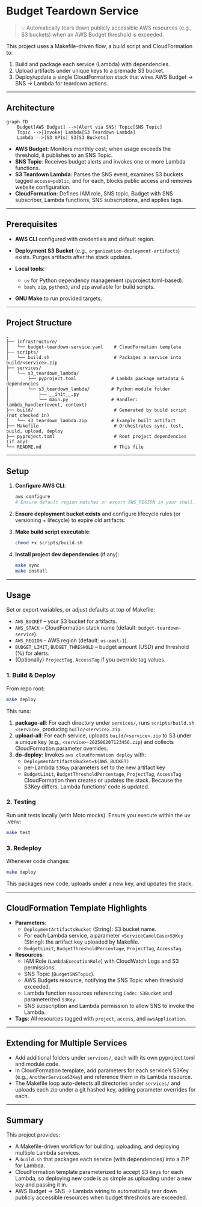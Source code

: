 # Budget Teardown Service

> 💡 Automatically tears down publicly accessible AWS resources (e.g., S3 buckets) when an AWS Budget threshold is exceeded.

This project uses a Makefile-driven flow, a build script and CloudFormation to:
1. Build and package each service (Lambda) with dependencies.
2. Upload artifacts under unique keys to a premade S3 bucket.
3. Deploy/update a single CloudFormation stack that wires AWS Budget → SNS → Lambda for teardown actions.

---

## Architecture

```mermaid
graph TD
    Budget[AWS Budget] -->|Alert via SNS| Topic[SNS Topic]
    Topic -->|Invoke| Lambda[S3 Teardown Lambda]
    Lambda -->|S3 APIs| S3[S3 Buckets]
```

- **AWS Budget**: Monitors monthly cost; when usage exceeds the threshold, it publishes to an SNS Topic.
- **SNS Topic**: Receives budget alerts and invokes one or more Lambda functions.
- **S3 Teardown Lambda**: Parses the SNS event, examines S3 buckets tagged `access=public`, and for each, blocks public access and removes website configuration.
- **CloudFormation**: Defines IAM role, SNS topic, Budget with SNS subscriber, Lambda functions, SNS subscriptions, and applies tags.

---

## Prerequisites

- **AWS CLI** configured with credentials and default region.
- **Deployment S3 Bucket** (e.g., `organization-deployment-artifacts`) exists. Purges artifacts after the stack updates.

- **Local tools**:
  - `uv` for Python dependency management (pyproject.toml-based).
  - `bash`, `zip`, `python3`, and `pip` available for build scripts.
- **GNU Make** to run provided targets.

---

## Project Structure

```
.
├── infrastructure/
│   └── budget-teardown-service.yaml    # CloudFormation template
├── scripts/
│   └── build.sh                        # Packages a service into build/<service>.zip
├── services/
│   └── s3_teardown_lambda/
│       ├── pyproject.toml             # Lambda package metadata & dependencies
│       └── s3_teardown_lambda/        # Python module folder
│           ├── __init__.py
│           └── main.py                # Handler: lambda_handler(event, context)
├── build/                              # Generated by build script (not checked in)
│   └── s3_teardown_lambda.zip         # Example built artifact
├── Makefile                            # Orchestrates sync, test, build, upload, deploy
├── pyproject.toml                      # Root project dependencies (if any)
└── README.md                           # This file
```

---

## Setup

1. **Configure AWS CLI**:

   ```bash
   aws configure
   # Ensure default region matches or export AWS_REGION in your shell.
   ```

2. **Ensure deployment bucket exists** and configure lifecycle rules (or versioning + lifecycle) to expire old artifacts:

3. **Make build script executable**:

   ```bash
   chmod +x scripts/build.sh
   ```

4. **Install project dev dependencies** (if any):

   ```bash
   make sync
   make install
   ```

---

## Usage

Set or export variables, or adjust defaults at top of Makefile:

- `AWS_BUCKET` – your S3 bucket for artifacts.
- `AWS_STACK` – CloudFormation stack name (default: `budget-teardown-service`).
- `AWS_REGION` – AWS region (default: `us-east-1`).
- `BUDGET_LIMIT`, `BUDGET_THRESHOLD` – budget amount (USD) and threshold (%) for alerts.
- (Optionally) `ProjectTag`, `AccessTag` if you override tag values.

### 1. Build & Deploy

From repo root:

```bash
make deploy
```

This runs:

1. **package-all**: For each directory under `services/`, runs `scripts/build.sh <service>`, producing `build/<service>.zip`.
2. **upload-all**: For each service, uploads `build/<service>.zip` to S3 under a unique key (e.g., `<service>-20250620T123456.zip`) and collects CloudFormation parameter overrides.
3. **do-deploy**: Invokes `aws cloudformation deploy` with:
   - `DeploymentArtifactsBucket=$(AWS_BUCKET)`
   - per-Lambda `S3Key` parameters set to the new artifact key
   - `BudgetLimit`, `BudgetThresholdPercentage`, `ProjectTag`, `AccessTag`
     CloudFormation then creates or updates the stack. Because the S3Key differs, Lambda functions’ code is updated.

### 2. Testing

Run unit tests locally (with Moto mocks). Ensure you execute within the uv .venv:

```bash
make test
```

### 3. Redeploy

Whenever code changes:

```bash
make deploy
```

This packages new code, uploads under a new key, and updates the stack.

---

## CloudFormation Template Highlights

- **Parameters**:
  - `DeploymentArtifactsBucket` (String): S3 bucket name.
  - For each Lambda service, a parameter `<ServiceCamelCase>S3Key` (String): the artifact key uploaded by Makefile.
  - `BudgetLimit`, `BudgetThresholdPercentage`, `ProjectTag`, `AccessTag`.
- **Resources**:
  - IAM Role (`LambdaExecutionRole`) with CloudWatch Logs and S3 permissions.
  - SNS Topic (`BudgetSNSTopic`).
  - AWS Budgets resource, notifying the SNS Topic when threshold exceeded.
  - Lambda function resources referencing `Code: S3Bucket` and parameterized `S3Key`.
  - SNS subscription and Lambda permission to allow SNS to invoke the Lambda.
- **Tags**: All resources tagged with `project`, `access`, and `awsApplication`.

---

## Extending for Multiple Services

- Add additional folders under `services/`, each with its own pyproject.toml and module code.
- In CloudFormation template, add parameters for each service’s S3Key (e.g., `AnotherServiceS3Key`) and reference them in its Lambda resource.
- The Makefile loop auto-detects all directories under `services/` and uploads each zip under a git hashed key, adding parameter overrides for each.

---

## Summary

This project provides:

- A Makefile-driven workflow for building, uploading, and deploying multiple Lambda services.
- A `build.sh` that packages each service (with dependencies) into a ZIP for Lambda.
- CloudFormation template parameterized to accept S3 keys for each Lambda, so deploying new code is as simple as uploading under a new key and passing it in.
- AWS Budget → SNS → Lambda wiring to automatically tear down publicly accessible resources when budget thresholds are exceeded.
